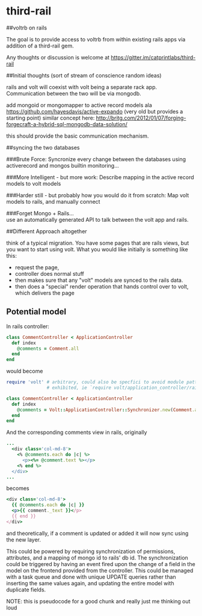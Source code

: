 third-rail
==========

##voltrb on rails

The goal is to provide access to voltrb from within existing rails apps via addition of a third-rail gem.

Any thoughts or discussion is welcome at https://gitter.im/catprintlabs/third-rail


##Initial thoughts (sort of stream of conscience random ideas)

rails and volt will coexist with volt being a separate rack app.  Communication between the two will be via mongodb.

add mongoid or mongomapper to active record models ala https://github.com/hayesdavis/active-expando (very old but provides a starting point)  similar concept here: http://britg.com/2012/01/07/forging-forgecraft-a-hybrid-sql-mongodb-data-solution/

this should provide the basic communication mechanism.

##syncing the two databases

###Brute Force:
Syncronize every change between the databases using activerecord and mongos builtin monitoring...

###More Intelligent - but more work:
Describe mapping in the active record models to volt models 

###Harder still - but probably how you would do it from scratch:
Map volt models to rails, and manually connect

###Forget Mongo + Rails...  
use an automatically generated API to talk between the volt app and rails.

##Different Approach altogether

think of a typical migration.  You have some pages that are rails views, but you want to start using volt.
What you would like initially is something like this:
* request the page, 
* controller does normal stuff
* then makes sure that any "volt" models are synced to the rails data.
* then does a "special" render operation that hands control over to volt, which delivers the page


## Potential model
In rails controller:

```RUBY
class CommentController < ApplicationController
  def index
    @comments = Comment.all
  end
end
```

would become

```RUBY
require 'volt' # arbitrary, could also be specfici to avoid module pattern
               # exhibited, ie `require volt/application_controller/rails_synchonizer'

class CommentController < ApplicationController
  def index
    @comments = Volt::ApplicationController::Synchronizer.new(Comment.all)
  end
end
```

And the corresponding comments view in rails, originally

```RUBY
...
  <div class='col-md-8'>
    <% @comments.each do |c| %>
      <p><%= @comment.text %></p>
    <% end %>
  </div>
...
```

becomes

```RUBY
<div class='col-md-8'>
  {{ @comments.each do |c| }}
  <p>{{ comment._text }}</p>
  {{ end }}
</div>
```

and theoretically, if a comment is updated or added it will now sync using the new layer.

This could be powered by requiring synchronization of permissions, attributes, and a mapping of
mongo id to rails' db id. The synchronization could be triggered by having an event fired upon
the change of a field in the model on the frontend provided from the controller. This could be
managed with a task queue and done with unique UPDATE queries rather than inserting the same values
again, and updating the entire model with duplicate fields.

NOTE: this is pseudocode for a good chunk and really just me thinking out loud
